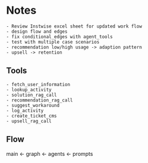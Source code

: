 # Notes

    - Review Instwise excel sheet for updated work flow
    - design flow and edges
    - fix conditional_edges with agent_tools
    - test with multiple case scenarios
    - recommendation low/high usage -> adaption pattern
    - upsell -> retention

## Tools

    - fetch_user_information
    - lookup_activity
    - solution_rag_call
    - recommendation_rag_call
    - suggest_workaround
    - log_activity
    - create_ticket_cms
    - upsell_rag_call

## Flow

main <- graph <- agents <- prompts
